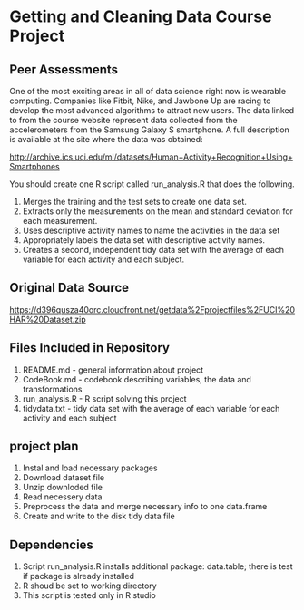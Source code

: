# Getting and Cleaning Data Course Project

## Peer Assessments

One of the most exciting areas in all of data science right now is wearable computing.
Companies like Fitbit, Nike, and Jawbone Up are racing to develop the most advanced algorithms
to attract new users. The data linked to from the course website represent data collected
from the accelerometers from the Samsung Galaxy S smartphone. A full description is available
at the site where the data was obtained:  

http://archive.ics.uci.edu/ml/datasets/Human+Activity+Recognition+Using+Smartphones  

You should create one R script called run_analysis.R that does the following.  

1. Merges the training and the test sets to create one data set.  
2. Extracts only the measurements on the mean and standard deviation for each measurement.  
3. Uses descriptive activity names to name the activities in the data set  
4. Appropriately labels the data set with descriptive activity names.  
5. Creates a second, independent tidy data set with the average of each variable for each activity and each subject.  


## Original Data Source

https://d396qusza40orc.cloudfront.net/getdata%2Fprojectfiles%2FUCI%20HAR%20Dataset.zip   

## Files Included in Repository

1. README.md        - general information about project  
2. CodeBook.md      - codebook describing variables, the data and transformations  
3. run_analysis.R   - R script solving this project  
4. tidydata.txt     - tidy data set with the average of each variable for each   activity and each subject  


## project plan
1. Instal and load necessary packages  
2. Download dataset file   
3. Unzip downloded file  
4. Read necessery data   
5. Preprocess the data and merge necessary info to one data.frame  
6. Create and write to the disk tidy data file  

## Dependencies
1. Script run_analysis.R installs additional package: data.table; there is test if package is already installed  
2. R shoud be set to working directory  
3. This script is tested only in R studio  



